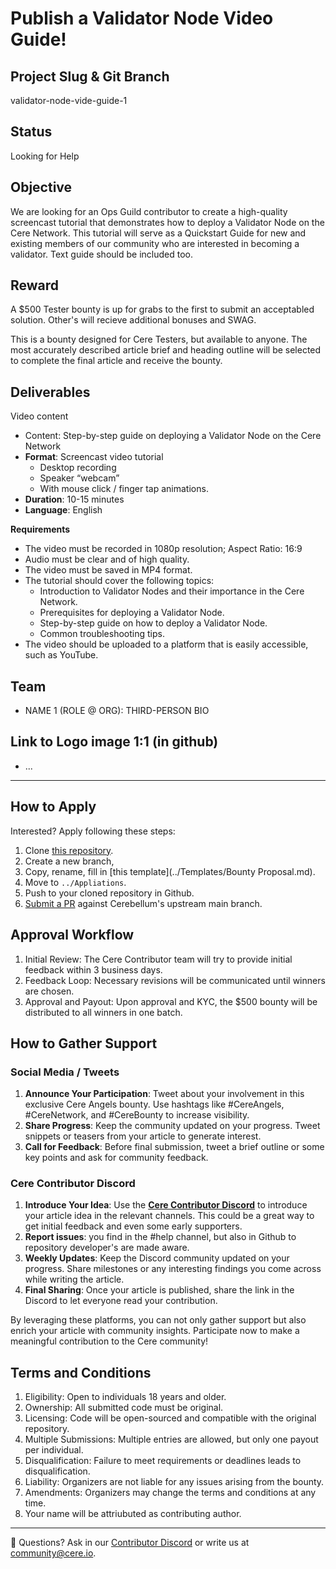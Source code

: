 # Publish a Validator Node Video Guide!

## Project Slug & Git Branch
validator-node-vide-guide-1

## Status
Looking for Help

## Objective
We are looking for an Ops Guild contributor to create a high-quality screencast tutorial that demonstrates how to deploy a Validator Node on the Cere Network. This tutorial will serve as a Quickstart Guide for new and existing members of our community who are interested in becoming a validator. Text guide should be included too.

## Reward
A $500 Tester bounty is up for grabs to the first to submit an acceptabled solution.  Other's will recieve additional bonuses and SWAG.

This is a bounty designed for Cere Testers, but available to anyone. 
The most accurately described article brief and heading outline will be selected to complete the final article and receive the bounty.

## Deliverables
Video content

- Content: Step-by-step guide on deploying a Validator Node on the Cere Network
- **Format**: Screencast video tutorial
    - Desktop recording
    - Speaker “webcam”
    - With mouse click / finger tap animations.
- **Duration**: 10-15 minutes
- **Language**: English

**Requirements**
- The video must be recorded in 1080p resolution; Aspect Ratio: 16:9
- Audio must be clear and of high quality.
- The video must be saved in MP4 format.
- The tutorial should cover the following topics:
    - Introduction to Validator Nodes and their importance in the Cere Network.
    - Prerequisites for deploying a Validator Node.
    - Step-by-step guide on how to deploy a Validator Node.
    - Common troubleshooting tips.
- The video should be uploaded to a platform that is easily accessible, such as YouTube.

## Team
- NAME 1 (ROLE @ ORG): THIRD-PERSON BIO

## Link to Logo image 1:1 (in github)
- ...

--- 
## How to Apply
Interested? Apply following these steps:
1. Clone [this repository](https://github.com/Cerebellum-Network/contribute).
2. Create a new branch, 
3. Copy, rename, fill in [this template](../Templates/Bounty Proposal.md).
4. Move to `../Appliations`.
5. Push to your cloned repository in Github.
6. [Submit a PR](https://github.com/Cerebellum-Network/contribute/pulls) against Cerebellum's upstream main branch.

## Approval Workflow
1. Initial Review: The Cere Contributor team will try to provide initial feedback within 3 business days.
2. Feedback Loop: Necessary revisions will be communicated until winners are chosen.
3. Approval and Payout: Upon approval and KYC, the $500 bounty will be distributed to all winners in one batch.

## **How to Gather Support**

### Social Media / Tweets
1. **Announce Your Participation**: Tweet about your involvement in this exclusive Cere Angels bounty. Use hashtags like #CereAngels, #CereNetwork, and #CereBounty to increase visibility.
2. **Share Progress**: Keep the community updated on your progress. Tweet snippets or teasers from your article to generate interest.
3. **Call for Feedback**: Before final submission, tweet a brief outline or some key points and ask for community feedback.

### Cere Contributor Discord
1. **Introduce Your Idea**: Use the **[Cere Contributor Discord](https://cere.network/discord)** to introduce your article idea in the relevant channels. This could be a great way to get initial feedback and even some early supporters.
2. **Report issues**: you find in the #help channel, but also in Github to repository developer's are made aware.
3. **Weekly Updates**: Keep the Discord community updated on your progress. Share milestones or any interesting findings you come across while writing the article.
4. **Final Sharing**: Once your article is published, share the link in the Discord to let everyone read your contribution.

By leveraging these platforms, you can not only gather support but also enrich your article with community insights. Participate now to make a meaningful contribution to the Cere community!

## Terms and Conditions
1. Eligibility: Open to individuals 18 years and older.
2. Ownership: All submitted code must be original.
3. Licensing: Code will be open-sourced and compatible with the original repository.
4. Multiple Submissions: Multiple entries are allowed, but only one payout per individual.
5. Disqualification: Failure to meet requirements or deadlines leads to disqualification.
6. Liability: Organizers are not liable for any issues arising from the bounty.
7. Amendments: Organizers may change the terms and conditions at any time.
8. Your name will be attriubuted as contributing author.

---
🛟 Questions? Ask in our [Contributor Discord](https://cere.network/discord) or write us at [community@cere.io](mailto:community@cere.io).
